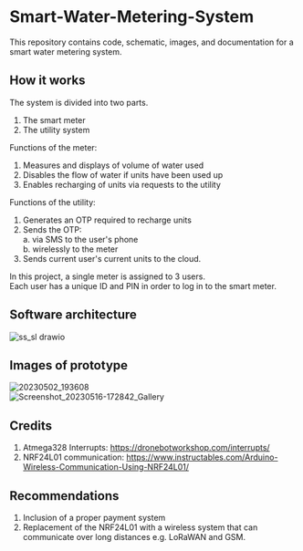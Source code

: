 # Smart-Water-Metering-System
This repository contains code, schematic, images, and documentation for a smart water metering system.  

## How it works  
The system is divided into two parts.  
1. The smart meter  
2. The utility system  

Functions of the meter:  
1. Measures and displays of volume of water used  
2. Disables the flow of water if units have been used up  
3. Enables recharging of units via requests to the utility    

Functions of the utility:  
1. Generates an OTP required to recharge units   
2. Sends the OTP:  
	a. via SMS to the user's phone   
	b. wirelessly to the meter  
3. Sends current user's current units to the cloud.  

In this project, a single meter is assigned to 3 users.  
Each user has a unique ID and PIN in order to log in to the smart meter.  

## Software architecture  
![ss_sl drawio](https://user-images.githubusercontent.com/46250887/224769776-b892ccee-2bc6-4cb5-8b78-2ba92ab0d9e6.png)  

## Images of prototype  
![20230502_193608](https://user-images.githubusercontent.com/46250887/235760690-03b2623b-02af-4235-b862-dd89e8dd6ed7.jpg)  
![Screenshot_20230516-172842_Gallery](https://github.com/MUDAL/Smart-Water-Metering-System/assets/46250887/3339a2f5-efa4-4792-8685-fb433ba3cda9)  

## Credits  
1. Atmega328 Interrupts: https://dronebotworkshop.com/interrupts/   
2. NRF24L01 communication: https://www.instructables.com/Arduino-Wireless-Communication-Using-NRF24L01/   

## Recommendations  
1. Inclusion of a proper payment system  
2. Replacement of the NRF24L01 with a wireless system that can communicate over long distances e.g. LoRaWAN and GSM.   

